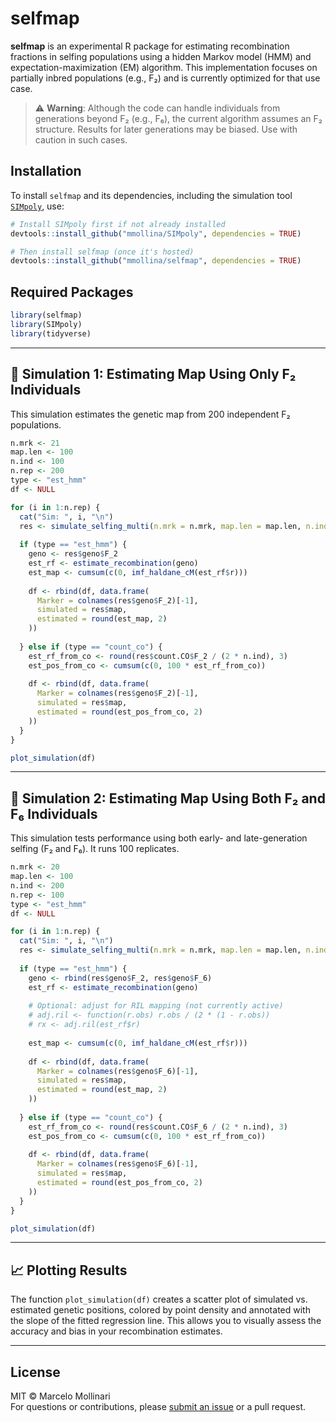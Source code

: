 # selfmap

**selfmap** is an experimental R package for estimating recombination fractions in selfing populations using a hidden Markov model (HMM) and expectation-maximization (EM) algorithm. This implementation focuses on partially inbred populations (e.g., F₂) and is currently optimized for that use case.

> ⚠️ **Warning**: Although the code can handle individuals from generations beyond F₂ (e.g., F₆), the current algorithm assumes an F₂ structure. Results for later generations may be biased. Use with caution in such cases.

## Installation

To install `selfmap` and its dependencies, including the simulation tool [`SIMpoly`](https://github.com/mmollina/SIMpoly), use:

```r
# Install SIMpoly first if not already installed
devtools::install_github("mmollina/SIMpoly", dependencies = TRUE)

# Then install selfmap (once it's hosted)
devtools::install_github("mmollina/selfmap", dependencies = TRUE)
```

## Required Packages

```r
library(selfmap)
library(SIMpoly)
library(tidyverse)
```

---

## 🧪 Simulation 1: Estimating Map Using Only F₂ Individuals

This simulation estimates the genetic map from 200 independent F₂ populations.

```r
n.mrk <- 21
map.len <- 100
n.ind <- 100
n.rep <- 200
type <- "est_hmm"
df <- NULL

for (i in 1:n.rep) {
  cat("Sim: ", i, "\n")
  res <- simulate_selfing_multi(n.mrk = n.mrk, map.len = map.len, n.ind = n.ind, F.generations = 6, plot = FALSE)
  
  if (type == "est_hmm") {
    geno <- res$geno$F_2
    est_rf <- estimate_recombination(geno)
    est_map <- cumsum(c(0, imf_haldane_cM(est_rf$r)))
    
    df <- rbind(df, data.frame(
      Marker = colnames(res$geno$F_2)[-1],
      simulated = res$map,
      estimated = round(est_map, 2)
    ))
    
  } else if (type == "count_co") {
    est_rf_from_co <- round(res$count.CO$F_2 / (2 * n.ind), 3)
    est_pos_from_co <- cumsum(c(0, 100 * est_rf_from_co))
    
    df <- rbind(df, data.frame(
      Marker = colnames(res$geno$F_2)[-1],
      simulated = res$map,
      estimated = round(est_pos_from_co, 2)
    ))
  }
}

plot_simulation(df)
```

---

## 🧪 Simulation 2: Estimating Map Using Both F₂ and F₆ Individuals

This simulation tests performance using both early- and late-generation selfing (F₂ and F₆). It runs 100 replicates.

```r
n.mrk <- 20
map.len <- 100
n.ind <- 200
n.rep <- 100
type <- "est_hmm"
df <- NULL

for (i in 1:n.rep) {
  cat("Sim: ", i, "\n")
  res <- simulate_selfing_multi(n.mrk = n.mrk, map.len = map.len, n.ind = n.ind, F.generations = 6, plot = FALSE)
  
  if (type == "est_hmm") {
    geno <- rbind(res$geno$F_2, res$geno$F_6)
    est_rf <- estimate_recombination(geno)
    
    # Optional: adjust for RIL mapping (not currently active)
    # adj.ril <- function(r.obs) r.obs / (2 * (1 - r.obs))
    # rx <- adj.ril(est_rf$r)
    
    est_map <- cumsum(c(0, imf_haldane_cM(est_rf$r)))
    
    df <- rbind(df, data.frame(
      Marker = colnames(res$geno$F_6)[-1],
      simulated = res$map,
      estimated = round(est_map, 2)
    ))
    
  } else if (type == "count_co") {
    est_rf_from_co <- round(res$count.CO$F_6 / (2 * n.ind), 3)
    est_pos_from_co <- cumsum(c(0, 100 * est_rf_from_co))
    
    df <- rbind(df, data.frame(
      Marker = colnames(res$geno$F_6)[-1],
      simulated = res$map,
      estimated = round(est_pos_from_co, 2)
    ))
  }
}

plot_simulation(df)
```

---

## 📈 Plotting Results

The function `plot_simulation(df)` creates a scatter plot of simulated vs. estimated genetic positions, colored by point density and annotated with the slope of the fitted regression line. This allows you to visually assess the accuracy and bias in your recombination estimates.

---

## License

MIT © Marcelo Mollinari  
For questions or contributions, please [submit an issue](https://github.com/mmollina/selfmap/issues) or a pull request.
```
